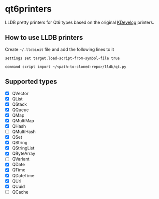 # qt6printers

LLDB pretty printers for Qt6 types based on the original [KDevelop](https://invent.kde.org/kdevelop/kdevelop) printers.

## How to use LLDB printers

Create `~/.lldbinit` file and add the following lines to it

```
settings set target.load-script-from-symbol-file true

command script import ~/<path-to-cloned-repo>/lldb/qt.py
```

## Supported types

- [x] QVector
- [x] QList
- [x] QStack
- [x] QQueue
- [x] QMap
- [x] QMultiMap
- [x] QHash
- [ ] QMultiHash
- [x] QSet
- [x] QString
- [x] QStringList
- [x] QByteArray
- [ ] QVariant
- [x] QDate
- [x] QTime
- [x] QDateTime
- [x] QUrl
- [x] QUuid
- [ ] QCache
